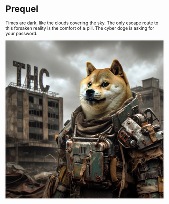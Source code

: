 # Prequel

Times are dark, like the clouds covering the sky. The only escape route to this forsaken reality is the comfort of a pill. The cyber doge is asking for your password.

![](./doge.jpeg)
